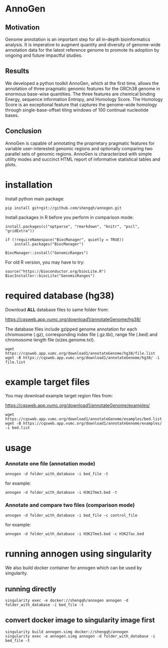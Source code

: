 # AnnoGen

## Motivation

Genome annotation is an important step for all in-depth bioinformatics analysis. It is imperative to augment quantity and diversity of genome-wide annotation data for the latest reference genome to promote its adoption by ongoing and future impactful studies.

## Results

We developed a python toolkit AnnoGen, which at the first time, allows the annotation of three pragmatic genomic features for the GRCh38 genome in enormous base-wise quantities. The three features are chemical binding Energy, sequence information Entropy, and Homology Score. The Homology Score is an exceptional feature that captures the genome-wide homology through single-base-offset tiling windows of 100 continual nucleotide bases.

## Conclusion

AnnoGen is capable of annotating the proprietary pragmatic features for variable user-interested genomic regions and optionally comparing two parallel sets of genomic regions. AnnoGen is characterized with simple utility modes and succinct HTML report of informative statistical tables and plots. 

# installation

Install python main package:

```
pip install git+git://github.com/shengqh/annogen.git
```

Install packages in R before you perform in comparison mode:

```
install.packages(c("optparse", "rmarkdown", "knitr", "pscl", "gridExtra"))

if (!requireNamespace("BiocManager", quietly = TRUE))
    install.packages("BiocManager")

BiocManager::install("GenomicRanges")
```

For old R version, you may have to try:

```
source("https://bioconductor.org/biocLite.R")
BiocInstaller::biocLite("GenomicRanges")
```

# required database (hg38)

Download **ALL** database files to same folder from:

https://cqsweb.app.vumc.org/download1/annotateGenome/hg38/

The database files include gzipped genome annotation for each chromosome (.gz), corresponding index file (.gz.tbi), range file (.bed) and chromosome length file (sizes.genome.txt).

```
wget https://cqsweb.app.vumc.org/download1/annotateGenome/hg38/file.list
wget -B https://cqsweb.app.vumc.org/download1/annotateGenome/hg38/ -i file.list
```

# example target files

You may download example target region files from:

https://cqsweb.app.vumc.org/download1/annotateGenome/examples/

```
wget https://cqsweb.app.vumc.org/download1/annotateGenome/examples/bed.list
wget -B https://cqsweb.app.vumc.org/download1/annotateGenome/examples/ -i bed.list
```

# usage

### Annotate one file (annotation mode)

```
annogen -d folder_with_database -i bed_file -t
```
for example:
```
annogen -d folder_with_database -i H3K27me3.bed -t
```

### Annotate and compare two files (comparison mode)

```
annogen -d folder_with_database -i bed_file -c control_file
```

for example:
```
annogen -d folder_with_database -i H3K27me3.bed -c H3K27ac.bed
```

# running annogen using singularity

We also build docker container for annogen which can be used by singularity.

## running directly

```
singularity exec -e docker://shengqh/annogen annogen -d folder_with_database -i bed_file -t
```

## convert docker image to singularity image first

```
singularity build annogen.simg docker://shengqh/annogen
singularity exec -e annogen.simg annogen -d folder_with_database -i bed_file -t
```
